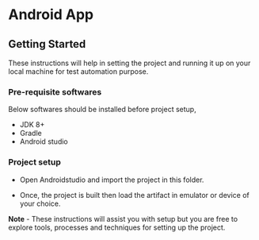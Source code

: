 # Android App

## Getting Started

These instructions will help in setting the project and running it up on your local machine for test automation purpose.

### Pre-requisite softwares

Below softwares should be installed before project setup,

* JDK 8+
* Gradle
* Android studio

### Project setup

* Open Androidstudio and import the project in this folder.

* Once, the project is built then load the artifact in emulator or device of your choice.

**Note** - These instructions will assist you with setup but you are free to explore tools, processes and techniques for setting up the project.
